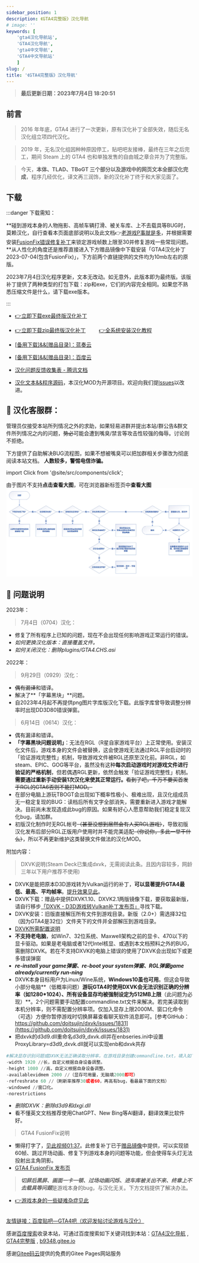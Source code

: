 ```yaml
---
sidebar_position: 1
description: 《GTA4完整版》汉化导航
# image: ''
keywords: [
    'gta4汉化导航站',
    'GTA4汉化导航',
    'gta4中文导航',
    'GTA4中文导航站'
    ]
slug: /
title: '《GTA4完整版》汉化导航'
---
```


> **最后更新日期：2023年7月4日 18:20:51**

## 前言

>2016 年年底，GTA4 进行了一次更新，原有汉化补丁全部失效，随后无名汉化组立项四代汉化。 

>2019 年，无名汉化组因种种原因停工，贴吧吧友接棒，最终在三年之后完工，期间 Steam 上的 GTA4 也和单独发售的自由城之章合并为了完整版。

>今天，**本体、TLAD、TBoGT 三个部分以及游戏中的网页文本全部汉化完成**，程序几经优化，译文再三润饰，新的汉化补丁终于和大家见面了。

## 下载

:::danger 下载需知：

**碰到游戏本身的人物拖影、高帧车辆打滑、被关车库、上不去载具等BUG时，莫赖汉化，自行查看本页面底部说明以及此文档👉[老游戏P事就是多](../docs/GTA4%E6%B8%B8%E6%88%8F%E7%9B%B8%E5%85%B3%E9%97%AE%E9%A2%98%EF%BC%88%E6%97%A0%E5%85%B3%E6%B1%89%E5%8C%96%E8%A1%A5%E4%B8%81%EF%BC%89/1%EF%BC%9A%E6%B8%B8%E6%88%8F%E7%9B%B8%E5%85%B3%E9%97%AE%E9%A2%98.md)，并根据需要安装[FusionFix错误修复补丁](https://wwi.lanzoup.com/b07xe74sj)来锁定游戏帧数上限至30并修复游戏一些常现问题。**从人性化的角度还是推荐直接进入下方赠品镜像中下载安装「GTA4汉化补丁2023-07-04(包含FusionFix)」，下方前两个直链提供的文件均为10mb左右的原版。

2023年7月4日汉化程序更新，文本无改动。如无意外，此版本即为最终版。该版补丁提供了两种类型的打包下载：zip和exe，它们的内容完全相同。如果您不熟悉压缩文件是什么，请下载exe版本。



:::
- [👉立即下载exe最终版汉化补丁](https://link.jscdn.cn/lanzou/aHR0cHM6Ly93d2kubGFuem91cC5jb20vaUZWeHYxMWExcGxhJnBhc3NDb2RlPQ.exe)

- [👉立即下载zip最终版汉化补丁](https://link.jscdn.cn/lanzou/aHR0cHM6Ly93d2kubGFuem91cC5jb20vaU5aN1IxMWExcHNoJnBhc3NDb2RlPQ.zip) 　　  [ 👉全系统安装汉化教程 ](./安装汉化/0：安装前准备.md)
 

- [[备用下载]&&[赠品目录]：蓝奏云](https://wwi.lanzoup.com/b07xe74sj)


- [[备用下载]&&[赠品目录]：百度云](https://pan.baidu.com/share/init?surl=lYiAaFVzQGpJD79Fx56ZZw&pwd=1234)


- [汉化问题反馈收集表 - 腾讯文档](https://docs.qq.com/form/page/DQXdCd1BwT1VrbXV5)

- [汉化文本&&程序源码](https://github.com/GTAIV-Complete-Edition-text)，本汉化MOD为开源项目。欢迎向我们提[lssues](https://github.com/GTAIV-Complete-Edition-text/feedback-IV.CHS/issues)以改进。


## 📱 汉化客服群：
管理员仅接受本站所列情况之外的求助，如果轻易进群并提出本站/群公告&群文件所列情况之内的问题，<del>势必</del>可能会遭到嘴臭/禁言等攻击性较强的侮辱。讨论则不拒绝。

下方提供了自助解决BUG流程图，如果不想被嘴臭可以把加群相关步骤改为彻底阅读本站文档。
**人数较多，警惕电信诈骗。**

import Click from '@site/src/components/click';

<Click />


由于图片不支持**点击查看大图**，可在浏览器新标签页中**查看大图** 
![Image](intro.jpg)
## 🐞 问题说明

2023年：

> 7月4日（0704）汉化：
- 修复了所有程序上已知的问题，现在不会出现任何影响游戏正常运行的错误。
-   *如何更换汉化版本：直接覆盖文件。*
-   *如何关闭汉化：删除plugins/GTA4.CHS.asi*
 
2022年：

> 9月29日（0929）汉化：
- <del>偶有漏译</del>和错译。 
- 解决了**「字幕黑块」**问题。
- 自2023年4月起不再提供png图片字库版汉化下载。此版字库曾导致调整分辨率时出现DD3D80错误弹窗。
  

> 6月14日（0614）汉化：
- 偶有漏译和错译。
- **「字幕黑块问题说明」**：无法在RGL（R星自家游戏平台）上正常使用。安装汉化文件后，游戏本身的文件会被替换，这会使游戏无法通过RGL平台启动时的「验证游戏完整性」机制，导致游戏文件被RGL还原至汉化前。非RGL，如steam、EPIC、GOG等平台，虽然没有这种**每次启动游戏时对游戏文件进行验证的严格机制**，但若偶遇RGL更新，依然会触发「验证游戏完整性」机制。**需要通过重新手动安装1次汉化来使其正常运行。**<del>看到了吧，千万不要买首发于RGL的GTA6否则不能打MOD。</del>
- 在部分电脑上游玩TBOGT会出现如下概率性极小、极难出现，且汉化组成员无一稳定复现的BUG：读档后所有文字全部消失，需要重新进入游戏才能解决。目前尚未发现造成此bug的原因。如果有好心人愿意帮助我们稳定复现汉化bug，请加群。
- 初版汉化制作时无RGL帐号<del>（甚至没想到居然会有人买RGL游戏）</del>，导致初版汉化发布后部分RGL正版用户使用时并不能完美适配<del>（你说你，多此一举干什么）</del>，所以不再更新维护这类替换文件做法的汉化MOD。

附加内容：

> DXVK说明(Steam Deck已集成dxvk，无需阅读此条。且因内容较多，网龄三年以下用户推荐不使用)
- DXVK是能把原本D3D游戏转为Vulkan运行的补丁，**可以显著提升GTA4最低、最高、平均帧率**。[提升效果见此](https://www.bilibili.com/video/BV13v411M7Sx)。
- DXVK下载：赠品中提供DXVK1.10、DXVK2.1两版镜像下载，要获取最新版，请自行移步[「DXVK - D3D游戏转Vulkan补丁发布页」](https://github.com/doitsujin/dxvk)寻找下载。
- DXVK安装：旧版直接解压所有文件到游戏目录。新版（2.0+）需选择32位（因为GTA4是32位）文件夹下的文件并全部解压到游戏目录。
- [DXVK所需配置说明](https://github.com/doitsujin/dxvk/wiki/Driver-support)
- **不支持老电脑**，如Win7、32位系统、Maxwell架构之前的显卡、470以下的显卡驱动。如果是老电脑或者12代Intel核显、或遇到本文档预料之外的BUG，需删除DXVK。若在不支持DXVK的电脑上错误的使用了DXVK会出现如下或更多错误弹窗
- ***re-install your game弹窗、re-boot your system弹窗、RGL弹窗game already/currently run-ning***
- DXVK本身目标用户为Linux/Wine系统，**Windows10虽也可用**。但这会导致小部分电脑**（低概率问题）**游玩GTA4时使用DXVK会无法识别正确的分辨率（如1280*1024）、所有设备显存均被强制设定为512MB上限**（此问题为必现）**。2个问题需要手动配置commandline.txt文件来解决。若完美读取到本机分辨率，则不需配置分辨率项。仅加入显存上限2000M、窗口化命令（可选）方便你暂停游戏时切换屏幕查看聊天软件消息即可。[参考GitHub：https://github.com/doitsujin/dxvk/issues/1831](https://github.com/doitsujin/dxvk/issues/1831)
- 把dxvk的d3d9.dll重命名d3d9_dxvk.dll并在enbseries.ini中设置ProxyLibrary=d3d9_dxvk.dll就可以实现enb和dxvk共存
~~~python
#解决显存识别问题或DXVK无法正确读取分辨率，在游戏目录创建commandline.txt，填入如下但不包括本行：
-width 1920 //长，自定义根据自身设备调整。
-height 1080 //高，自定义根据自身设备调整。
-availablevidmem 2000 //（显存可用量，无脑填2000即可）
-refreshrate 60 //（刷新率推荐30或者60，再高有bug，看最最下面的文档）
-windowed //窗口化。
-norestrictions  
~~~
-   *删除DXVK：删除d3d9和dxgi.dll*
- 看不懂英文文档推荐使用ChatGPT、New Bing等AI翻译，翻译效果比软件好。

> GTA4 FusionFix说明
- 懒得打字了，[见此视频01:37](https://www.bilibili.com/video/BV15g4y1H7RD/?share_source=copy_web&vd_source=6317983a8e5cadce0c1402e0a67b67f9&t=97)。此修复补丁已于[赠品镜像](#下载)中提供，可以实现锁60帧、跳过开场动画、修复下列游戏本身的问题等功能，但会使得车头灯无法投射出主角阴影。
- [GTA4 FusionFix 发布页](https://github.com/ThirteenAG/GTAIV.EFLC.FusionFix)

> ***切屏后黑屏、画面一卡一顿、过场动画闪烁、进车库被关出不来、终章上不去载具等问题***是游戏本身的bug，与汉化无关。下方文档提供了解决办法。

- [👉游戏本身的一些疑难杂症见此](./GTA4%E6%B8%B8%E6%88%8F%E7%9B%B8%E5%85%B3%E9%97%AE%E9%A2%98%EF%BC%88%E6%97%A0%E5%85%B3%E6%B1%89%E5%8C%96%E8%A1%A5%E4%B8%81%EF%BC%89/1%EF%BC%9A%E6%B8%B8%E6%88%8F%E7%9B%B8%E5%85%B3%E9%97%AE%E9%A2%98.md)


##  #

[友情链接：百度贴吧—GTA4吧（欢迎发帖讨论游戏与汉化）](https://tieba.baidu.com/f?kw=gta4&ie=utf-8)

感谢[百度搜索](https://www.baidu.com/s?ie=UTF-8&wd=GTA4汉化导航)收录本站，可通过百度搜索如下关键词找到本站：[GTA4汉化导航](https://www.baidu.com/s?ie=UTF-8&wd=GTA4汉化导航) , [GTA4完整版](https://www.baidu.com/s?ie=UTF-8&wd=GTA4完整版) , [b9348.gitee.io](https://www.baidu.com/s?ie=UTF-8&wd=b9348.gitee.io) 

感谢[Gitee码云](https://gitee.com/)提供的免费的Gitee Pages网站服务